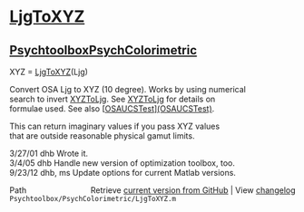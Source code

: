 # [LjgToXYZ](LjgToXYZ)
## [Psychtoolbox](Psychtoolbox)[PsychColorimetric](PsychColorimetric)

XYZ = [LjgToXYZ](LjgToXYZ)(Ljg)  
  
Convert OSA Ljg to XYZ (10 degree).  Works by using numerical  
search to invert [XYZToLjg](XYZToLjg).  See [XYZToLjg](XYZToLjg) for details on  
formulae used.  See also [[OSAUCSTest](OSAUCSTest)][(OSAUCSTest)]((OSAUCSTest)).  
  
This can return imaginary values if you pass XYZ values  
that are outside reasonable physical gamut limits.  
  
3/27/01  dhb      Wrote it.  
3/4/05   dhb        Handle new version of optimization toolbox, too.  
9/23/12  dhb, ms  Update options for current Matlab versions.  




<div class="code_header" style="text-align:right;">
  <span style="float:left;">Path&nbsp;&nbsp;</span> <span class="counter">Retrieve <a href=
  "https://raw.github.com/Psychtoolbox-3/Psychtoolbox-3/beta/Psychtoolbox/PsychColorimetric/LjgToXYZ.m">current version from GitHub</a> | View <a href=
  "https://github.com/Psychtoolbox-3/Psychtoolbox-3/commits/beta/Psychtoolbox/PsychColorimetric/LjgToXYZ.m">changelog</a></span>
</div>
<div class="code">
  <code>Psychtoolbox/PsychColorimetric/LjgToXYZ.m</code>
</div>

